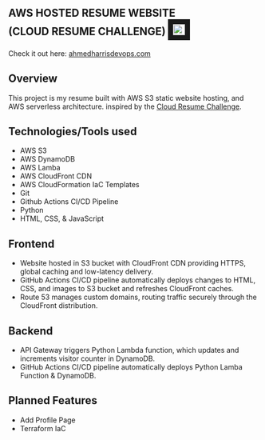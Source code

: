 ## **AWS HOSTED RESUME WEBSITE <br> (CLOUD RESUME CHALLENGE)** <samp><img src="frontend/images/cloud1.ico" width="24" height="22" border="10"/></samp>


Check it out here: [ahmedharrisdevops.com](https://ahmedharrisdevops.com) 


## **Overview**
This project is my resume built with AWS S3 static website hosting, and AWS serverless architecture. inspired by the [Cloud Resume Challenge](https://cloudresumechallenge.dev/docs/the-challenge/aws/). 



## **Technologies/Tools used**
* AWS S3
* AWS DynamoDB
* AWS Lamba
* AWS CloudFront CDN
* AWS CloudFormation IaC Templates 
* Git
* Github Actions CI/CD Pipeline
* Python
* HTML, CSS, & JavaScript



## **Frontend** 
* Website hosted in S3 bucket with CloudFront CDN providing HTTPS, global caching and low-latency delivery.
* GitHub Actions CI/CD pipeline automatically deploys changes to HTML, CSS, and images to S3 bucket and refreshes CloudFront caches.
* Route 53 manages custom domains, routing traffic securely through the CloudFront distribution.



## **Backend** 
* API Gateway triggers Python Lambda function, which updates and increments visitor counter in DynamoDB. 
* GitHub Actions CI/CD pipeline automatically deploys Python Lamba Function & DynamoDB.



## **Planned Features**
* Add Profile Page
* Terraform IaC
